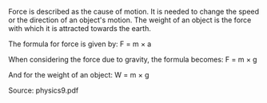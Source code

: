 Force is described as the cause of motion. It is needed to change the speed or the direction of an object's motion. The weight of an object is the force with which it is attracted towards the earth.

The formula for force is given by:
F = m × a

When considering the force due to gravity, the formula becomes:
F = m × g

And for the weight of an object:
W = m × g

Source: physics9.pdf